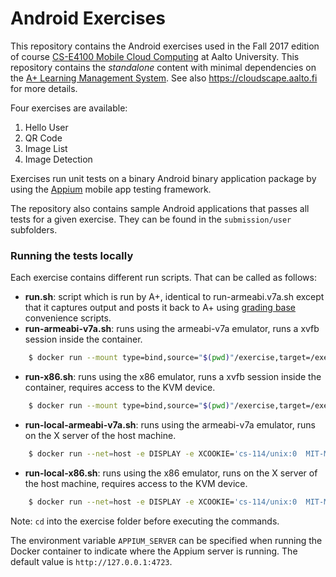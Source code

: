 # Android Exercises

This repository contains the Android exercises used in the Fall 2017 edition of course [CS-E4100 Mobile Cloud Computing](https://oodi.aalto.fi/a/opintjakstied.jsp?html=1&kieli=6&Tunniste=CS-E4100&Ajankohta=13-09-2017) at Aalto University. This repository contains the *standalone* content with minimal dependencies on the [A+ Learning Management System](https://apluslms.github.io/). See also <https://cloudscape.aalto.fi> for more details.

Four exercises are available:

1. Hello User
2. QR Code
3. Image List
4. Image Detection

Exercises run unit tests on a binary Android binary application package by using the [Appium](http://appium.io/) mobile app testing framework.

The repository also contains sample Android applications that passes all tests for a given exercise. They can be found in the `submission/user` subfolders.

### Running the tests locally

Each exercise contains different run scripts. That can be called as follows:

  - **run.sh**: script which is run by A+, identical to run-armeabi.v7a.sh except that it captures output and posts it back to A+ using [grading base](https://github.com/apluslms/grading-base.git) convenience scripts.
  - **run-armeabi-v7a.sh**: runs using the armeabi-v7a emulator, runs a xvfb session inside the container.

```sh
    $ docker run --mount type=bind,source="$(pwd)"/exercise,target=/exercise --mount type=bind,source="$(pwd)"/submission,target=/submission   aaltomcc/android-grader:armeabi-v7a /exercise/run-armeabi-v7a.sh
```

  - **run-x86.sh**: runs using the x86 emulator, runs a xvfb session inside the container, requires access to the KVM device.

```sh
    $ docker run --mount type=bind,source="$(pwd)"/exercise,target=/exercise --mount type=bind,source="$(pwd)"/submission,target=/submission  --device /dev/kvm aaltomcc/android-grader:x86 /exercise/run-x86.sh
```

  - **run-local-armeabi-v7a.sh**: runs using the armeabi-v7a emulator, runs on the X server of the host machine.

```sh
    $ docker run --net=host -e DISPLAY -e XCOOKIE='cs-114/unix:0  MIT-MAGIC-COOKIE-1  8f5d004294b25170207c92a848d63ba3' --mount type=bind,source="$(pwd)"/exercise,target=/exercise --mount type=bind,source="$(pwd)"/submission,target=/submission aaltomcc/android-grader:armeabi-v7a /exercise/run-local-armeabi-v7a.sh 
```
  - **run-local-x86.sh**: runs using the x86 emulator, runs on the X server of the host machine, requires access to the KVM device.

```sh
    $ docker run --net=host -e DISPLAY -e XCOOKIE='cs-114/unix:0  MIT-MAGIC-COOKIE-1  8f5d004294b25170207c92a848d63ba3' --mount type=bind,source="$(pwd)"/exercise,target=/exercise --mount type=bind,source="$(pwd)"/submission,target=/submission  --device /dev/kvm aaltomcc/android-grader:x86 /exercise/run-local-x86.sh 
```

Note: `cd` into the exercise folder before executing the commands.

The environment variable `APPIUM_SERVER` can be specified when running the Docker container to indicate where the Appium server is running. The default value is `http://127.0.0.1:4723`.

